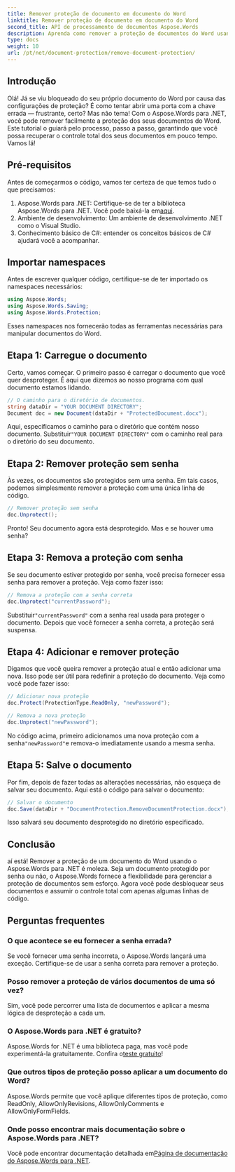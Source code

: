 ```yaml
---
title: Remover proteção de documento em documento do Word
linktitle: Remover proteção de documento em documento do Word
second_title: API de processamento de documentos Aspose.Words
description: Aprenda como remover a proteção de documentos do Word usando o Aspose.Words para .NET. Siga nosso guia passo a passo para desproteger facilmente seus documentos.
type: docs
weight: 10
url: /pt/net/document-protection/remove-document-protection/
---
```


## Introdução

Olá! Já se viu bloqueado do seu próprio documento do Word por causa das configurações de proteção? É como tentar abrir uma porta com a chave errada — frustrante, certo? Mas não tema! Com o Aspose.Words para .NET, você pode remover facilmente a proteção dos seus documentos do Word. Este tutorial o guiará pelo processo, passo a passo, garantindo que você possa recuperar o controle total dos seus documentos em pouco tempo. Vamos lá!

## Pré-requisitos

Antes de começarmos o código, vamos ter certeza de que temos tudo o que precisamos:

1.  Aspose.Words para .NET: Certifique-se de ter a biblioteca Aspose.Words para .NET. Você pode baixá-la em[aqui](https://releases.aspose.com/words/net/).
2. Ambiente de desenvolvimento: Um ambiente de desenvolvimento .NET como o Visual Studio.
3. Conhecimento básico de C#: entender os conceitos básicos de C# ajudará você a acompanhar.

## Importar namespaces

Antes de escrever qualquer código, certifique-se de ter importado os namespaces necessários:

```csharp
using Aspose.Words;
using Aspose.Words.Saving;
using Aspose.Words.Protection;
```

Esses namespaces nos fornecerão todas as ferramentas necessárias para manipular documentos do Word.

## Etapa 1: Carregue o documento

Certo, vamos começar. O primeiro passo é carregar o documento que você quer desproteger. É aqui que dizemos ao nosso programa com qual documento estamos lidando.

```csharp
// O caminho para o diretório de documentos.
string dataDir = "YOUR DOCUMENT DIRECTORY";
Document doc = new Document(dataDir + "ProtectedDocument.docx");
```

 Aqui, especificamos o caminho para o diretório que contém nosso documento. Substituir`"YOUR DOCUMENT DIRECTORY"` com o caminho real para o diretório do seu documento.

## Etapa 2: Remover proteção sem senha

Às vezes, os documentos são protegidos sem uma senha. Em tais casos, podemos simplesmente remover a proteção com uma única linha de código.

```csharp
// Remover proteção sem senha
doc.Unprotect();
```

Pronto! Seu documento agora está desprotegido. Mas e se houver uma senha?

## Etapa 3: Remova a proteção com senha

Se seu documento estiver protegido por senha, você precisa fornecer essa senha para remover a proteção. Veja como fazer isso:

```csharp
// Remova a proteção com a senha correta
doc.Unprotect("currentPassword");
```

 Substituir`"currentPassword"` com a senha real usada para proteger o documento. Depois que você fornecer a senha correta, a proteção será suspensa.

## Etapa 4: Adicionar e remover proteção

Digamos que você queira remover a proteção atual e então adicionar uma nova. Isso pode ser útil para redefinir a proteção do documento. Veja como você pode fazer isso:

```csharp
// Adicionar nova proteção
doc.Protect(ProtectionType.ReadOnly, "newPassword");

// Remova a nova proteção
doc.Unprotect("newPassword");
```

 No código acima, primeiro adicionamos uma nova proteção com a senha`"newPassword"`e remova-o imediatamente usando a mesma senha.

## Etapa 5: Salve o documento

Por fim, depois de fazer todas as alterações necessárias, não esqueça de salvar seu documento. Aqui está o código para salvar o documento:

```csharp
// Salvar o documento
doc.Save(dataDir + "DocumentProtection.RemoveDocumentProtection.docx");
```

Isso salvará seu documento desprotegido no diretório especificado.

## Conclusão

aí está! Remover a proteção de um documento do Word usando o Aspose.Words para .NET é moleza. Seja um documento protegido por senha ou não, o Aspose.Words fornece a flexibilidade para gerenciar a proteção de documentos sem esforço. Agora você pode desbloquear seus documentos e assumir o controle total com apenas algumas linhas de código.

## Perguntas frequentes

### O que acontece se eu fornecer a senha errada?

Se você fornecer uma senha incorreta, o Aspose.Words lançará uma exceção. Certifique-se de usar a senha correta para remover a proteção.

### Posso remover a proteção de vários documentos de uma só vez?

Sim, você pode percorrer uma lista de documentos e aplicar a mesma lógica de desproteção a cada um.

### O Aspose.Words para .NET é gratuito?

 Aspose.Words for .NET é uma biblioteca paga, mas você pode experimentá-la gratuitamente. Confira o[teste gratuito](https://releases.aspose.com/)!

### Que outros tipos de proteção posso aplicar a um documento do Word?

Aspose.Words permite que você aplique diferentes tipos de proteção, como ReadOnly, AllowOnlyRevisions, AllowOnlyComments e AllowOnlyFormFields.

### Onde posso encontrar mais documentação sobre o Aspose.Words para .NET?

 Você pode encontrar documentação detalhada em[Página de documentação do Aspose.Words para .NET](https://reference.aspose.com/words/net/).
